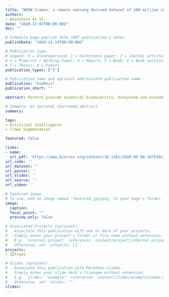 ```yaml
---
title: "NEON Crowns: a remote sensing derived dataset of 100 million individual tree crowns"
authors:
- Weinstein et al.
date: "2020-12-07T00:00:00Z"
doi: ""

# Schedule page publish date (NOT publication's date).
publishDate: "2020-12-19T00:00:00Z"

# Publication type.
# Legend: 0 = Uncategorized; 1 = Conference paper; 2 = Journal article;
# 3 = Preprint / Working Paper; 4 = Report; 5 = Book; 6 = Book section;
# 7 = Thesis; 8 = Patent
publication_types: ["3"]

# Publication name and optional abbreviated publication name.
publication: "bioRxiv"
publication_short: ""

abstract: Forests provide essential biodiversity, ecosystem and economic services. Information on individual trees is important for understanding the state of forest ecosystems but obtaining individual-level data at broad scales is challenging due to the costs and logistics of data collection. While advances in remote sensing techniques allow surveys of individual trees at unprecedented extents, there remain significant technical and computational challenges in turning sensor data into tangible information. Using deep learning methods, we produced an open-source dataset of individual-level crown estimates for 100 million trees at 37 sites across the United States surveyed by the National Ecological Observatory Networks Airborne Observation Platform. Each canopy tree crown is represented by a rectangular bounding box and includes information on the height, crown area, and spatial location of the tree. Tree crowns identified using this technique correspond well with hand-labeled crowns, exhibiting both high levels of overlap and good correspondence in height estimates. These data have the potential to drive significant expansion of individual-level research on trees by facilitating both regional analyses at scales of 10,000 ha and cross-region comparisons encompassing forest types from most of the United States.

# Summary. An optional shortened abstract.
summary:

tags:
- Artificial Intelligence
- Crown Segmentation

featured: false

links:
- name:
  url_pdf: 'https://www.biorxiv.org/content/10.1101/2020.09.08.287839v1.abstract'
url_code: ''
url_dataset: ''
url_poster: ''
url_slides: ''
url_source: ''
url_video: ''

# Featured image
# To use, add an image named `featured.jpg/png` to your page's folder.
image:
  caption:
  focal_point: ""
  preview_only: false

# Associated Projects (optional).
#   Associate this publication with one or more of your projects.
#   Simply enter your project's folder or file name without extension.
#   E.g. `internal-project` references `content/project/internal-project/index.md`.
#   Otherwise, set `projects: []`.
projects:
- IDTreeS

# Slides (optional).
#   Associate this publication with Markdown slides.
#   Simply enter your slide deck's filename without extension.
#   E.g. `slides: "example"` references `content/slides/example/index.md`.
#   Otherwise, set `slides: ""`.
slides:
---
```

